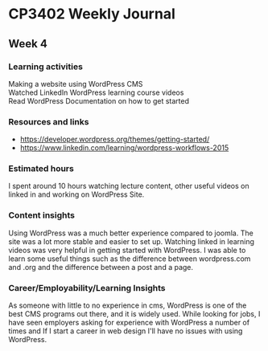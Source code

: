 # CP3402 Weekly Journal

## Week 4

### Learning activities
Making a website using WordPress CMS  
Watched LinkedIn WordPress learning course videos   
Read WordPress Documentation on how to get started


### Resources and links
- https://developer.wordpress.org/themes/getting-started/
- https://www.linkedin.com/learning/wordpress-workflows-2015

### Estimated hours
I spent around 10 hours watching lecture content, other useful videos on linked in and working on WordPress Site.

### Content insights
Using WordPress was a much better experience compared to joomla. The site was a lot more stable and easier to set up.
Watching linked in learning videos was very helpful in getting started with WordPress. I was able to learn some useful
things such as the difference between wordpress.com and .org and the difference between a post and a page.

### Career/Employability/Learning Insights
As someone with little to no experience in cms, WordPress is one of the best CMS programs out there, and it is widely
used. While looking for jobs, I have seen employers asking for experience with WordPress a number of times and
If I start a career in web design I'll have no issues with using WordPress.